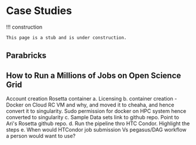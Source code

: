 # Case Studies

<!-- markdownlint-disable MD046 -->
!!! construction

    This page is a stub and is under construction.
<!-- markdownlint-enable MD046 -->

## Parabricks

## How to Run a Millions of Jobs on Open Science Grid

Account creation
Rosetta container
a. Licensing
b. container creation - Docker on Cloud RC VM and why, and moved it to cheaha, and hence convert it to singularity. Sudo permission for docker on HPC system hence converted to singularity
c. Sample Data sets link to github repo. Point to Ari's Rosetta github repo.
d. Run the pipeline thro HTC Condor. Highlight the steps
e. When would HTCondor job submission Vs pegasus/DAG workflow a person would want to use?

